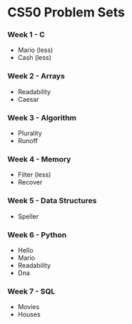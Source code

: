 # CS50 Problem Sets

### Week 1 - C

- Mario (less)
- Cash (less)

### Week 2 - Arrays

- Readability
- Caesar

### Week 3 - Algorithm

- Plurality
- Runoff

### Week 4 - Memory

- Filter (less)
- Recover

### Week 5 - Data Structures

- Speller

### Week 6 - Python
- Hello
- Mario
- Readability
- Dna

### Week 7 - SQL
- Movies
- Houses
